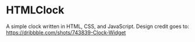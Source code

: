 # HTMLClock
A simple clock written in HTML, CSS, and JavaScript. Design credit goes to: https://dribbble.com/shots/743839-Clock-Widget
